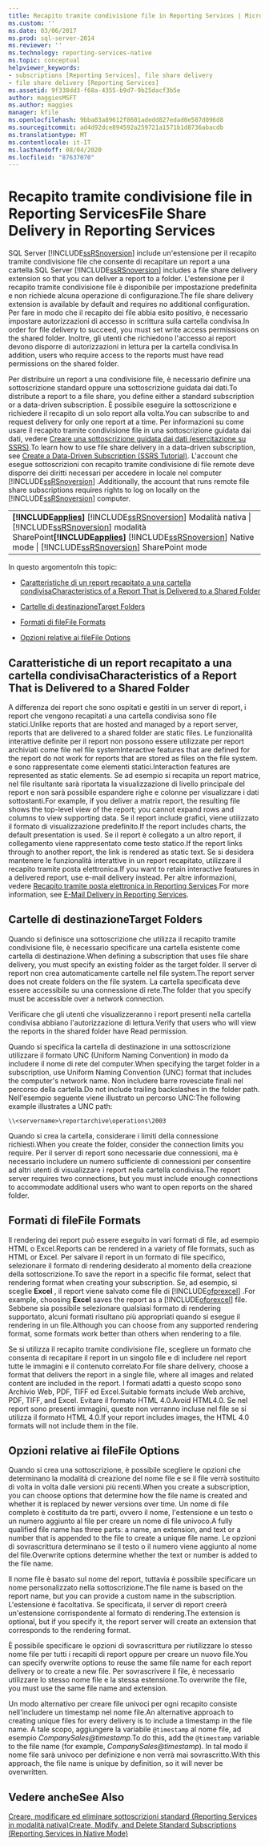 ```yaml
---
title: Recapito tramite condivisione file in Reporting Services | Microsoft Docs
ms.custom: ''
ms.date: 03/06/2017
ms.prod: sql-server-2014
ms.reviewer: ''
ms.technology: reporting-services-native
ms.topic: conceptual
helpviewer_keywords:
- subscriptions [Reporting Services], file share delivery
- file share delivery [Reporting Services]
ms.assetid: 9f338dd3-f68a-4355-b9d7-9b25dacf3b5e
author: maggiesMSFT
ms.author: maggies
manager: kfile
ms.openlocfilehash: 9bba83a89612f8601adedd827edad0e587d096d8
ms.sourcegitcommit: ad4d92dce894592a259721a1571b1d8736abacdb
ms.translationtype: MT
ms.contentlocale: it-IT
ms.lasthandoff: 08/04/2020
ms.locfileid: "87637070"
---
```

# <a name="file-share-delivery-in-reporting-services"></a><span data-ttu-id="44dd8-102">Recapito tramite condivisione file in Reporting Services</span><span class="sxs-lookup"><span data-stu-id="44dd8-102">File Share Delivery in Reporting Services</span></span>
  <span data-ttu-id="44dd8-103">SQL Server [!INCLUDE[ssRSnoversion](../../includes/ssrsnoversion-md.md)] include un'estensione per il recapito tramite condivisione file che consente di recapitare un report a una cartella.</span><span class="sxs-lookup"><span data-stu-id="44dd8-103">SQL Server [!INCLUDE[ssRSnoversion](../../includes/ssrsnoversion-md.md)] includes a file share delivery extension so that you can deliver a report to a folder.</span></span> <span data-ttu-id="44dd8-104">L'estensione per il recapito tramite condivisione file è disponibile per impostazione predefinita e non richiede alcuna operazione di configurazione.</span><span class="sxs-lookup"><span data-stu-id="44dd8-104">The file share delivery extension is available by default and requires no additional configuration.</span></span> <span data-ttu-id="44dd8-105">Per fare in modo che il recapito dei file abbia esito positivo, è necessario impostare autorizzazioni di accesso in scrittura sulla cartella condivisa.</span><span class="sxs-lookup"><span data-stu-id="44dd8-105">In order for file delivery to succeed, you must set write access permissions on the shared folder.</span></span> <span data-ttu-id="44dd8-106">Inoltre, gli utenti che richiedono l'accesso ai report devono disporre di autorizzazioni in lettura per la cartella condivisa.</span><span class="sxs-lookup"><span data-stu-id="44dd8-106">In addition, users who require access to the reports must have read permissions on the shared folder.</span></span>  
  
 <span data-ttu-id="44dd8-107">Per distribuire un report a una condivisione file, è necessario definire una sottoscrizione standard oppure una sottoscrizione guidata dai dati.</span><span class="sxs-lookup"><span data-stu-id="44dd8-107">To distribute a report to a file share, you define either a standard subscription or a data-driven subscription.</span></span> <span data-ttu-id="44dd8-108">È possibile eseguire la sottoscrizione e richiedere il recapito di un solo report alla volta.</span><span class="sxs-lookup"><span data-stu-id="44dd8-108">You can subscribe to and request delivery for only one report at a time.</span></span> <span data-ttu-id="44dd8-109">Per informazioni su come usare il recapito tramite condivisione file in una sottoscrizione guidata dai dati, vedere [Creare una sottoscrizione guidata dai dati &#40;esercitazione su SSRS&#41;](../create-a-data-driven-subscription-ssrs-tutorial.md).</span><span class="sxs-lookup"><span data-stu-id="44dd8-109">To learn how to use file share delivery in a data-driven subscription, see [Create a Data-Driven Subscription &#40;SSRS Tutorial&#41;](../create-a-data-driven-subscription-ssrs-tutorial.md).</span></span> <span data-ttu-id="44dd8-110">L'account che esegue sottoscrizioni con recapito tramite condivisione di file remote deve disporre dei diritti necessari per accedere in locale nel computer [!INCLUDE[ssRSnoversion](../../includes/ssrsnoversion-md.md)] .</span><span class="sxs-lookup"><span data-stu-id="44dd8-110">Additionally, the account that runs remote file share subscriptions requires rights to log on locally on the [!INCLUDE[ssRSnoversion](../../includes/ssrsnoversion-md.md)] computer.</span></span>  
  
||  
|-|  
|<span data-ttu-id="44dd8-111">**[!INCLUDE[applies](../../includes/applies-md.md)]**  [!INCLUDE[ssRSnoversion](../../includes/ssrsnoversion-md.md)] Modalità nativa &#124; [!INCLUDE[ssRSnoversion](../../includes/ssrsnoversion-md.md)] modalità SharePoint</span><span class="sxs-lookup"><span data-stu-id="44dd8-111">**[!INCLUDE[applies](../../includes/applies-md.md)]**  [!INCLUDE[ssRSnoversion](../../includes/ssrsnoversion-md.md)] Native mode &#124; [!INCLUDE[ssRSnoversion](../../includes/ssrsnoversion-md.md)] SharePoint mode</span></span>|  
  
 <span data-ttu-id="44dd8-112">In questo argomento</span><span class="sxs-lookup"><span data-stu-id="44dd8-112">In this topic:</span></span>  
  
-   [<span data-ttu-id="44dd8-113">Caratteristiche di un report recapitato a una cartella condivisa</span><span class="sxs-lookup"><span data-stu-id="44dd8-113">Characteristics of a Report That is Delivered to a Shared Folder</span></span>](#bkmk_Characteristics)  
  
-   [<span data-ttu-id="44dd8-114">Cartelle di destinazione</span><span class="sxs-lookup"><span data-stu-id="44dd8-114">Target Folders</span></span>](#bkmk_target_folders)  
  
-   [<span data-ttu-id="44dd8-115">Formati di file</span><span class="sxs-lookup"><span data-stu-id="44dd8-115">File Formats</span></span>](#bkmk_file_formats)  
  
-   [<span data-ttu-id="44dd8-116">Opzioni relative ai file</span><span class="sxs-lookup"><span data-stu-id="44dd8-116">File Options</span></span>](#bkmk_file_options)  
  
##  <a name="characteristics-of-a-report-that-is-delivered-to-a-shared-folder"></a><a name="bkmk_Characteristics"></a><span data-ttu-id="44dd8-117">Caratteristiche di un report recapitato a una cartella condivisa</span><span class="sxs-lookup"><span data-stu-id="44dd8-117">Characteristics of a Report That is Delivered to a Shared Folder</span></span>  
 <span data-ttu-id="44dd8-118">A differenza dei report che sono ospitati e gestiti in un server di report, i report che vengono recapitati a una cartella condivisa sono file statici.</span><span class="sxs-lookup"><span data-stu-id="44dd8-118">Unlike reports that are hosted and managed by a report server, reports that are delivered to a shared folder are static files.</span></span> <span data-ttu-id="44dd8-119">Le funzionalità interattive definite per il report non possono essere utilizzate per report archiviati come file nel file system</span><span class="sxs-lookup"><span data-stu-id="44dd8-119">Interactive features that are defined for the report do not work for reports that are stored as files on the file system.</span></span> <span data-ttu-id="44dd8-120">e sono rappresentate come elementi statici.</span><span class="sxs-lookup"><span data-stu-id="44dd8-120">Interaction features are represented as static elements.</span></span> <span data-ttu-id="44dd8-121">Se ad esempio si recapita un report matrice, nel file risultante sarà riportata la visualizzazione di livello principale del report e non sarà possibile espandere righe e colonne per visualizzare i dati sottostanti.</span><span class="sxs-lookup"><span data-stu-id="44dd8-121">For example, if you deliver a matrix report, the resulting file shows the top-level view of the report; you cannot expand rows and columns to view supporting data.</span></span> <span data-ttu-id="44dd8-122">Se il report include grafici, viene utilizzato il formato di visualizzazione predefinito.</span><span class="sxs-lookup"><span data-stu-id="44dd8-122">If the report includes charts, the default presentation is used.</span></span> <span data-ttu-id="44dd8-123">Se il report è collegato a un altro report, il collegamento viene rappresentato come testo statico.</span><span class="sxs-lookup"><span data-stu-id="44dd8-123">If the report links through to another report, the link is rendered as static text.</span></span> <span data-ttu-id="44dd8-124">Se si desidera mantenere le funzionalità interattive in un report recapitato, utilizzare il recapito tramite posta elettronica.</span><span class="sxs-lookup"><span data-stu-id="44dd8-124">If you want to retain interactive features in a delivered report, use e-mail delivery instead.</span></span> <span data-ttu-id="44dd8-125">Per altre informazioni, vedere [Recapito tramite posta elettronica in Reporting Services](e-mail-delivery-in-reporting-services.md).</span><span class="sxs-lookup"><span data-stu-id="44dd8-125">For more information, see [E-Mail Delivery in Reporting Services](e-mail-delivery-in-reporting-services.md).</span></span>  
  
##  <a name="target-folders"></a><a name="bkmk_target_folders"></a><span data-ttu-id="44dd8-126">Cartelle di destinazione</span><span class="sxs-lookup"><span data-stu-id="44dd8-126">Target Folders</span></span>  
 <span data-ttu-id="44dd8-127">Quando si definisce una sottoscrizione che utilizza il recapito tramite condivisione file, è necessario specificare una cartella esistente come cartella di destinazione.</span><span class="sxs-lookup"><span data-stu-id="44dd8-127">When defining a subscription that uses file share delivery, you must specify an existing folder as the target folder.</span></span> <span data-ttu-id="44dd8-128">Il server di report non crea automaticamente cartelle nel file system.</span><span class="sxs-lookup"><span data-stu-id="44dd8-128">The report server does not create folders on the file system.</span></span> <span data-ttu-id="44dd8-129">La cartella specificata deve essere accessibile su una connessione di rete.</span><span class="sxs-lookup"><span data-stu-id="44dd8-129">The folder that you specify must be accessible over a network connection.</span></span>  
  
 <span data-ttu-id="44dd8-130">Verificare che gli utenti che visualizzeranno i report presenti nella cartella condivisa abbiano l'autorizzazione di lettura.</span><span class="sxs-lookup"><span data-stu-id="44dd8-130">Verify that users who will view the reports in the shared folder have Read permission.</span></span>  
  
 <span data-ttu-id="44dd8-131">Quando si specifica la cartella di destinazione in una sottoscrizione utilizzare il formato UNC (Uniform Naming Convention) in modo da includere il nome di rete del computer.</span><span class="sxs-lookup"><span data-stu-id="44dd8-131">When specifying the target folder in a subscription, use Uniform Naming Convention (UNC) format that includes the computer's network name.</span></span> <span data-ttu-id="44dd8-132">Non includere barre rovesciate finali nel percorso della cartella.</span><span class="sxs-lookup"><span data-stu-id="44dd8-132">Do not include trailing backslashes in the folder path.</span></span> <span data-ttu-id="44dd8-133">Nell'esempio seguente viene illustrato un percorso UNC:</span><span class="sxs-lookup"><span data-stu-id="44dd8-133">The following example illustrates a UNC path:</span></span>  
  
```  
\\<servername>\reportarchive\operations\2003  
```  
  
 <span data-ttu-id="44dd8-134">Quando si crea la cartella, considerare i limiti della connessione richiesti.</span><span class="sxs-lookup"><span data-stu-id="44dd8-134">When you create the folder, consider the connection limits you require.</span></span> <span data-ttu-id="44dd8-135">Per il server di report sono necessarie due connessioni, ma è necessario includere un numero sufficiente di connessioni per consentire ad altri utenti di visualizzare i report nella cartella condivisa.</span><span class="sxs-lookup"><span data-stu-id="44dd8-135">The report server requires two connections, but you must include enough connections to accommodate additional users who want to open reports on the shared folder.</span></span>  
  
##  <a name="file-formats"></a><a name="bkmk_file_formats"></a> <span data-ttu-id="44dd8-136">Formati di file</span><span class="sxs-lookup"><span data-stu-id="44dd8-136">File Formats</span></span>  
 <span data-ttu-id="44dd8-137">Il rendering dei report può essere eseguito in vari formati di file, ad esempio HTML o Excel.</span><span class="sxs-lookup"><span data-stu-id="44dd8-137">Reports can be rendered in a variety of file formats, such as HTML or Excel.</span></span> <span data-ttu-id="44dd8-138">Per salvare il report in un formato di file specifico, selezionare il formato di rendering desiderato al momento della creazione della sottoscrizione.</span><span class="sxs-lookup"><span data-stu-id="44dd8-138">To save the report in a specific file format, select that rendering format when creating your subscription.</span></span> <span data-ttu-id="44dd8-139">Se, ad esempio, si sceglie **Excel** , il report viene salvato come file di [!INCLUDE[ofprexcel](../../includes/ofprexcel-md.md)] .</span><span class="sxs-lookup"><span data-stu-id="44dd8-139">For example, choosing **Excel** saves the report as a [!INCLUDE[ofprexcel](../../includes/ofprexcel-md.md)] file.</span></span> <span data-ttu-id="44dd8-140">Sebbene sia possibile selezionare qualsiasi formato di rendering supportato, alcuni formati risultano più appropriati quando si esegue il rendering in un file.</span><span class="sxs-lookup"><span data-stu-id="44dd8-140">Although you can choose from any supported rendering format, some formats work better than others when rendering to a file.</span></span>  
  
 <span data-ttu-id="44dd8-141">Se si utilizza il recapito tramite condivisione file, scegliere un formato che consenta di recapitare il report in un singolo file e di includere nel report tutte le immagini e il contenuto correlato.</span><span class="sxs-lookup"><span data-stu-id="44dd8-141">For file share delivery, choose a format that delivers the report in a single file, where all images and related content are included in the report.</span></span> <span data-ttu-id="44dd8-142">I formati adatti a questo scopo sono Archivio Web, PDF, TIFF ed Excel.</span><span class="sxs-lookup"><span data-stu-id="44dd8-142">Suitable formats include Web archive, PDF, TIFF, and Excel.</span></span> <span data-ttu-id="44dd8-143">Evitare il formato HTML 4.0.</span><span class="sxs-lookup"><span data-stu-id="44dd8-143">Avoid HTML4.0.</span></span> <span data-ttu-id="44dd8-144">Se nel report sono presenti immagini, queste non verranno incluse nel file se si utilizza il formato HTML 4.0.</span><span class="sxs-lookup"><span data-stu-id="44dd8-144">If your report includes images, the HTML 4.0 formats will not include them in the file.</span></span>  
  
##  <a name="file-options"></a><a name="bkmk_file_options"></a> <span data-ttu-id="44dd8-145">Opzioni relative ai file</span><span class="sxs-lookup"><span data-stu-id="44dd8-145">File Options</span></span>  
 <span data-ttu-id="44dd8-146">Quando si crea una sottoscrizione, è possibile scegliere le opzioni che determinano la modalità di creazione del nome file e se il file verrà sostituito di volta in volta dalle versioni più recenti.</span><span class="sxs-lookup"><span data-stu-id="44dd8-146">When you create a subscription, you can choose options that determine how the file name is created and whether it is replaced by newer versions over time.</span></span> <span data-ttu-id="44dd8-147">Un nome di file completo è costituito da tre parti, ovvero il nome, l'estensione e un testo o un numero aggiunto al file per creare un nome di file univoco.</span><span class="sxs-lookup"><span data-stu-id="44dd8-147">A fully qualified file name has three parts: a name, an extension, and text or a number that is appended to the file to create a unique file name.</span></span> <span data-ttu-id="44dd8-148">Le opzioni di sovrascrittura determinano se il testo o il numero viene aggiunto al nome del file.</span><span class="sxs-lookup"><span data-stu-id="44dd8-148">Overwrite options determine whether the text or number is added to the file name.</span></span>  
  
 <span data-ttu-id="44dd8-149">Il nome file è basato sul nome del report, tuttavia è possibile specificare un nome personalizzato nella sottoscrizione.</span><span class="sxs-lookup"><span data-stu-id="44dd8-149">The file name is based on the report name, but you can provide a custom name in the subscription.</span></span> <span data-ttu-id="44dd8-150">L'estensione è facoltativa. Se specificata, il server di report creerà un'estensione corrispondente al formato di rendering.</span><span class="sxs-lookup"><span data-stu-id="44dd8-150">The extension is optional, but if you specify it, the report server will create an extension that corresponds to the rendering format.</span></span>  
  
 <span data-ttu-id="44dd8-151">È possibile specificare le opzioni di sovrascrittura per riutilizzare lo stesso nome file per tutti i recapiti di report oppure per creare un nuovo file.</span><span class="sxs-lookup"><span data-stu-id="44dd8-151">You can specify overwrite options to reuse the same file name for each report delivery or to create a new file.</span></span> <span data-ttu-id="44dd8-152">Per sovrascrivere il file, è necessario utilizzare lo stesso nome file e la stessa estensione.</span><span class="sxs-lookup"><span data-stu-id="44dd8-152">To overwrite the file, you must use the same file name and extension.</span></span>  
  
 <span data-ttu-id="44dd8-153">Un modo alternativo per creare file univoci per ogni recapito consiste nell'includere un timestamp nel nome file.</span><span class="sxs-lookup"><span data-stu-id="44dd8-153">An alternative approach to creating unique files for every delivery is to include a timestamp in the file name.</span></span> <span data-ttu-id="44dd8-154">A tale scopo, aggiungere la variabile `@timestamp` al nome file, ad esempio *CompanySales@timestamp*.</span><span class="sxs-lookup"><span data-stu-id="44dd8-154">To do this, add the `@timestamp` variable to the file name (for example, *CompanySales@timestamp*).</span></span> <span data-ttu-id="44dd8-155">In tal modo il nome file sarà univoco per definizione e non verrà mai sovrascritto.</span><span class="sxs-lookup"><span data-stu-id="44dd8-155">With this approach, the file name is unique by definition, so it will never be overwritten.</span></span>  
  
## <a name="see-also"></a><span data-ttu-id="44dd8-156">Vedere anche</span><span class="sxs-lookup"><span data-stu-id="44dd8-156">See Also</span></span>  
 [<span data-ttu-id="44dd8-157">Creare, modificare ed eliminare sottoscrizioni standard &#40;Reporting Services in modalità nativa&#41;</span><span class="sxs-lookup"><span data-stu-id="44dd8-157">Create, Modify, and Delete Standard Subscriptions &#40;Reporting Services in Native Mode&#41;</span></span>](create-and-manage-subscriptions-for-native-mode-report-servers.md)  
  
  
